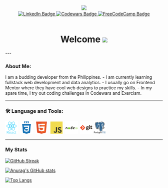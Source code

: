 <div id="header" align="center">
  <img src="https://media.giphy.com/media/ZEUODEtQiUZWGg6IHR/giphy.gif" width="100"/>
  
  <div id="badges">
    <a href="https://www.linkedin.com/in/josuer-bague/">
      <img src="https://img.shields.io/badge/LinkedIn-blue?style=for-the-badge&logo=linkedin&logoColor=white" alt="LinkedIn Badge"/>
    </a>
    <a href="https://www.codewars.com/users/JosuerB">
      <img src="https://img.shields.io/badge/Codewars-B1361E?style=for-the-badge&logo=codewars&logoColor=grey" alt="Codewars Badge"/>
    </a>
    <a href="https://www.freecodecamp.org/JosuerBague">
      <img src="https://img.shields.io/badge/Freecodecamp-%23123.svg?&style=for-the-badge&logo=freecodecamp&logoColor=green" alt="FreeCodeCamp Badge"/>
    </a>
  </div>
  <img src="https://komarev.com/ghpvc/?username=JoshDagat&style=flat-square&color=blue" alt=""/>
  <h1>
  Welcome
    <img src="https://media.giphy.com/media/hvRJCLFzcasrR4ia7z/giphy.gif" width="30px"/>
  </h1>
  </div>
  ---
  
  ### About Me:
  
  I am a budding developer from the Philippines.
    - I am currently learning fullstack web development and data analytics.
    - I usually go on Frontend Mentor where they have cool web designs to practice my skills.
    - In my spare time, I try out coding challenges in Codewars and Exercism.
  
  ---
  
  ### 🛠️ Language and Tools:
  
  <div>
    <img src="https://github.com/devicons/devicon/blob/master/icons/react/react-original-wordmark.svg" title="React" alt="React" width="40" height="40"/>&nbsp;
    <img src="https://github.com/devicons/devicon/blob/master/icons/css3/css3-plain-wordmark.svg"  title="CSS3" alt="CSS" width="40" height="40"/>&nbsp;
    <img src="https://github.com/devicons/devicon/blob/master/icons/html5/html5-original.svg" title="HTML5" alt="HTML" width="40" height="40"/>&nbsp;
    <img src="https://github.com/devicons/devicon/blob/master/icons/javascript/javascript-original.svg" title="JavaScript" alt="JavaScript" width="40" height="40"/>&nbsp;
    <img src="https://github.com/devicons/devicon/blob/master/icons/nodejs/nodejs-original-wordmark.svg" title="NodeJS" alt="NodeJS" width="40" height="40"/>&nbsp;
    <img src="https://github.com/devicons/devicon/blob/master/icons/git/git-original-wordmark.svg" title="Git" **alt="Git" width="40" height="40"/>
    <img src="https://github.com/devicons/devicon/blob/master/icons/postgresql/postgresql-original-wordmark.svg" title="postgresql" alt="postgresql" width="40" height="40"/>
  </div>
  
  ---
  
  ### My Stats
  
  [![GitHub Streak](http://github-readme-streak-stats.herokuapp.com?user=JoshDagat&theme=dark&background=transparent)](https://git.io/streak-stats)
  
  [![Anurag's GitHub stats](https://github-readme-stats.vercel.app/api?username=JoshDagat&show_icons=true&theme=transparent)](https://github.com/anuraghazra/github-readme-stats)
  
  [![Top Langs](https://github-readme-stats.vercel.app/api/top-langs/?username=JoshDagat&layout=compact&theme=transparent)](https://github.com/anuraghazra/github-readme-stats)

